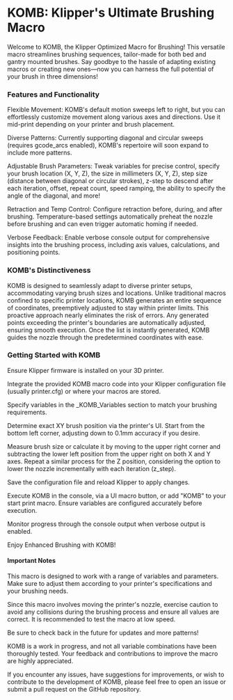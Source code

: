 
<h1>KOMB: Klipper's Ultimate Brushing Macro</h1>

Welcome to KOMB, the Klipper Optimized Macro for Brushing! This versatile macro streamlines brushing sequences, tailor-made for both bed and gantry mounted brushes. Say goodbye to the hassle of adapting existing macros or creating new ones—now you can harness the full potential of your brush in three dimensions!

<h3>Features and Functionality</h3>

Flexible Movement: KOMB's default motion sweeps left to right, but you can effortlessly customize movement along various axes and directions. Use it mid-print depending on your printer and brush placement.

Diverse Patterns: Currently supporting diagonal and circular sweeps (requires gcode_arcs enabled), KOMB's repertoire will soon expand to include more patterns.

Adjustable Brush Parameters: Tweak variables for precise control, specify your brush location (X, Y, Z), the size in millimeters (X, Y, Z), step size (distance between diagonal or circular strokes), z-step to descend after each iteration, offset, repeat count, speed ramping, the ability to specify the angle of the diagonal, and more!

Retraction and Temp Control: Configure retraction before, during, and after brushing. Temperature-based settings automatically preheat the nozzle before brushing and can even trigger automatic homing if needed.

Verbose Feedback: Enable verbose console output for comprehensive insights into the brushing process, including axis values, calculations, and positioning points.

<h3>KOMB's Distinctiveness</h3>

KOMB is designed to seamlessly adapt to diverse printer setups, accommodating varying brush sizes and locations. Unlike traditional macros confined to specific printer locations, KOMB generates an entire sequence of coordinates, preemptively adjusted to stay within printer limits. This proactive approach nearly eliminates the risk of errors. Any generated points exceeding the printer's boundaries are automatically adjusted, ensuring smooth execution. Once the list is instantly generated, KOMB guides the nozzle through the predetermined coordinates with ease.

<h3>Getting Started with KOMB</h3>

Ensure Klipper firmware is installed on your 3D printer.

Integrate the provided KOMB macro code into your Klipper configuration file (usually printer.cfg) or where your macros are stored.

Specify variables in the _KOMB_Variables section to match your brushing requirements.

Determine exact XY brush position via the printer's UI. Start from the bottom left corner, adjusting down to 0.1mm accuracy if you desire.

Measure brush size or calculate it by moving to the upper right corner and subtracting the lower left position from the upper right on both X and Y axes.
Repeat a similar process for the Z position, considering the option to lower the nozzle incrementally with each iteration (z_step).

Save the configuration file and reload Klipper to apply changes.

Execute KOMB in the console, via a UI macro button, or add "KOMB" to your start print macro. Ensure variables are configured accurately before execution.

Monitor progress through the console output when verbose output is enabled.

Enjoy Enhanced Brushing with KOMB!

<h4>Important Notes</h4>

This macro is designed to work with a range of variables and parameters. Make sure to adjust them according to your printer's specifications and your brushing needs.

Since this macro involves moving the printer's nozzle, exercise caution to avoid any collisions during the brushing process and ensure all values are correct. It is recommended to test the macro at low speed.

Be sure to check back in the future for updates and more patterns!

KOMB is a work in progress, and not all variable combinations have been thoroughly tested. Your feedback and contributions to improve the macro are highly appreciated.

If you encounter any issues, have suggestions for improvements, or wish to contribute to the development of KOMB, please feel free to open an issue or submit a pull request on the GitHub repository.

